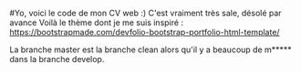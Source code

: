 #Yo, voici le code de mon CV web :)
C'est vraiment très sale, désolé par avance
Voilà le thème dont je me suis inspiré : https://bootstrapmade.com/devfolio-bootstrap-portfolio-html-template/

La branche master est la branche clean alors qu'il y a beaucoup de m***** dans la branche develop.